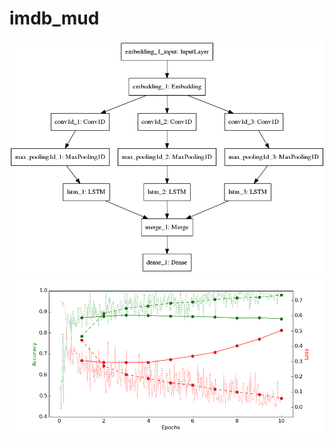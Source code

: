 # imdb_mud
![alt text](https://github.com/ayenter/imdb_mud/blob/master/model_1/m1_diagram.png)
![alt text](https://github.com/ayenter/imdb_mud/blob/master/model_1/m1_r1_e10_graph.png)